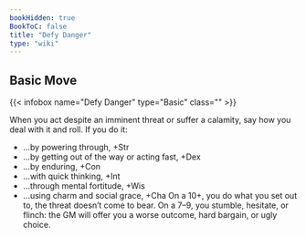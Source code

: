 ```yaml
---
bookHidden: true
BookToC: false
title: "Defy Danger"
type: "wiki"
---
```

##  Basic Move
{{< infobox name="Defy Danger" type="Basic" class="" >}}

When you act despite an imminent threat or suffer a calamity, say how you deal with it and roll. If you do it:
- …by powering through, +Str
- …by getting out of the way or acting fast, +Dex
- …by enduring, +Con
- …with quick thinking, +Int
- …through mental fortitude, +Wis
- …using charm and social grace, +Cha
On a 10+, you do what you set out to, the threat doesn’t come to bear. On a 7–9, you stumble, hesitate, or flinch: the GM will offer you a worse outcome, hard bargain, or ugly choice.